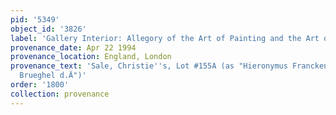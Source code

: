 ```yaml
---
pid: '5349'
object_id: '3826'
label: 'Gallery Interior: Allegory of the Art of Painting and the Art of Drawing'
provenance_date: Apr 22 1994
provenance_location: England, London
provenance_text: 'Sale, Christie''s, Lot #155A (as "Hieronymus Francken II und Jan
  Brueghel d.Ä")'
order: '1800'
collection: provenance
---
```

